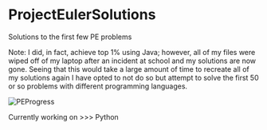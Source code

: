 # ProjectEulerSolutions
Solutions to the first few PE problems

Note: I did, in fact, achieve top 1% using Java; however, all of my files were wiped off of my laptop after an incident at school and my solutions are now gone. Seeing that this would take a large amount of time to recreate all of my solutions again I have opted to not do so but attempt to solve the first 50 or so problems with different programming languages.

![PEProgress](https://user-images.githubusercontent.com/106714582/172098081-9e2cf523-6ad5-40df-99a9-aedeb17238cb.png)

Currently working on >>> Python
